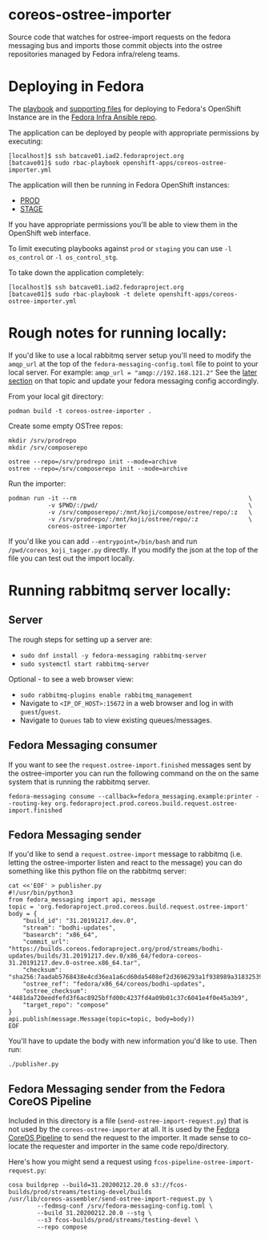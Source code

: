 # coreos-ostree-importer

Source code that watches for ostree-import requests on the fedora
messaging bus and imports those commit objects into the ostree
repositories managed by Fedora infra/releng teams. 

# Deploying in Fedora

The [playbook](https://pagure.io/fedora-infra/ansible/blob/main/f/playbooks/openshift-apps/coreos-ostree-importer.yml)
and [supporting files](https://pagure.io/fedora-infra/ansible/blob/main/f/roles/openshift-apps/coreos-ostree-importer)
for deploying to Fedora's OpenShift Instance are in the
[Fedora Infra Ansible repo](https://pagure.io/fedora-infra/ansible).

The application can be deployed by people with appropriate permissions by
executing:

```
[localhost]$ ssh batcave01.iad2.fedoraproject.org
[batcave01]$ sudo rbac-playbook openshift-apps/coreos-ostree-importer.yml
```

The application will then be running in Fedora OpenShift instances:

- [PROD](https://console-openshift-console.apps.ocp.fedoraproject.org/k8s/cluster/projects/coreos-ostree-importer)
- [STAGE](https://console-openshift-console.apps.ocp.stg.fedoraproject.org/k8s/cluster/projects/coreos-ostree-importer)

If you have appropriate permissions you'll be able to view them in the
OpenShift web interface.

To limit executing playbooks against `prod` or `staging` you can use
`-l os_control` or `-l os_control_stg`.

To take down the application completely:

```
[localhost]$ ssh batcave01.iad2.fedoraproject.org
[batcave01]$ sudo rbac-playbook -t delete openshift-apps/coreos-ostree-importer.yml
```

# Rough notes for running locally:

If you'd like to use a local rabbitmq server setup you'll need to modify the
`amqp_url` at the top of the `fedora-messaging-config.toml` file
to point to your local server. For example: `amqp_url = "amqp://192.168.121.2"`
See the [later section](#running-rabbitmq-server-locally)
on that topic and update your fedora messaging config accordingly.

From your local git directory:

```
podman build -t coreos-ostree-importer .
```

Create some empty OSTree repos:

```
mkdir /srv/prodrepo
mkdir /srv/composerepo

ostree --repo=/srv/prodrepo init --mode=archive 
ostree --repo=/srv/composerepo init --mode=archive
```

Run the importer:

```
podman run -it --rm                                                \
           -v $PWD/:/pwd/                                          \
           -v /srv/composerepo/:/mnt/koji/compose/ostree/repo/:z   \
           -v /srv/prodrepo/:/mnt/koji/ostree/repo/:z              \
           coreos-ostree-importer
```


If you'd like you can add `--entrypoint=/bin/bash` and run 
`/pwd/coreos_koji_tagger.py` directly. If you modify the json at the top
of the file you can test out the import locally.


# Running rabbitmq server locally:


## Server

The rough steps for setting up a server are: 

- `sudo dnf install -y fedora-messaging rabbitmq-server`
- `sudo systemctl start rabbitmq-server`

Optional - to see a web browser view:

- `sudo rabbitmq-plugins enable rabbitmq_management`
- Navigate to `<IP_OF_HOST>:15672` in a web browser and log in with `guest`/`guest`. 
- Navigate to `Queues` tab to view existing queues/messages.

## Fedora Messaging consumer

If you want to see the `request.ostree-import.finished` messages sent by the ostree-importer
you can run the following command on the on the same system that is running the rabbitmq server.

```
fedora-messaging consume --callback=fedora_messaging.example:printer --routing-key org.fedoraproject.prod.coreos.build.request.ostree-import.finished
```

## Fedora Messaging sender

If you'd like to send a `request.ostree-import` message to rabbitmq (i.e. letting the
ostree-importer listen and react to the message) you can do something like this python file
on the rabbitmq server:

```
cat <<'EOF' > publisher.py
#!/usr/bin/python3
from fedora_messaging import api, message
topic = 'org.fedoraproject.prod.coreos.build.request.ostree-import'
body = {
    "build_id": "31.20191217.dev.0",
    "stream": "bodhi-updates",
    "basearch": "x86_64",
    "commit_url": "https://builds.coreos.fedoraproject.org/prod/streams/bodhi-updates/builds/31.20191217.dev.0/x86_64/fedora-coreos-31.20191217.dev.0-ostree.x86_64.tar",
    "checksum": "sha256:7aadab5768438e4cd36ea1a6cd60da5408ef2d3696293a1f938989a318325390",
    "ostree_ref": "fedora/x86_64/coreos/bodhi-updates",
    "ostree_checksum": "4481da720eedfefd3f6ac8925bffd00c4237fd4a09b01c37c6041e4f0e45a3b9",
    "target_repo": "compose"
}
api.publish(message.Message(topic=topic, body=body))
EOF
```

You'll have to update the body with new information you'd like to use. Then run:

```
./publisher.py
```

## Fedora Messaging sender from the Fedora CoreOS Pipeline

Included in this directory is a file (`send-ostree-import-request.py`)
that is not used by the `coreos-ostree-importer`
at all. It is used by the
[Fedora CoreOS Pipeline](https://github.com/coreos/fedora-coreos-pipeline.git)
to send the request to the importer. It made sense to co-locate the
requester and importer in the same code repo/directory.

Here's how you might send a request using `fcos-pipeline-ostree-import-request.py`: 


```
cosa buildprep --build=31.20200212.20.0 s3://fcos-builds/prod/streams/testing-devel/builds
/usr/lib/coreos-assembler/send-ostree-import-request.py \
        --fedmsg-conf /srv/fedora-messaging-config.toml \
        --build 31.20200212.20.0 --stg \
        --s3 fcos-builds/prod/streams/testing-devel \
        --repo compose
```
